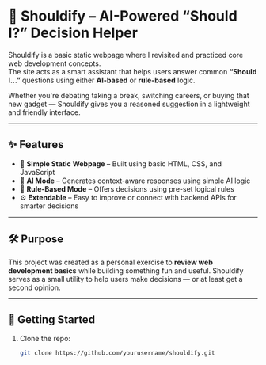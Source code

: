 # 🧠 Shouldify – AI-Powered “Should I?” Decision Helper

Shouldify is a basic static webpage where I revisited and practiced core web development concepts.  
The site acts as a smart assistant that helps users answer common **“Should I…”** questions using either **AI-based** or **rule-based** logic.

Whether you're debating taking a break, switching careers, or buying that new gadget — Shouldify gives you a reasoned suggestion in a lightweight and friendly interface.

---

## ✨ Features

- 🔹 **Simple Static Webpage** – Built using basic HTML, CSS, and JavaScript
- 🤖 **AI Mode** – Generates context-aware responses using simple AI logic
- 📜 **Rule-Based Mode** – Offers decisions using pre-set logical rules
- ⚙️ **Extendable** – Easy to improve or connect with backend APIs for smarter decisions

---

## 🛠️ Purpose

This project was created as a personal exercise to **review web development basics** while building something fun and useful. Shouldify serves as a small utility to help users make decisions — or at least get a second opinion.

---

## 🚀 Getting Started

1. Clone the repo:
   ```bash
   git clone https://github.com/yourusername/shouldify.git
